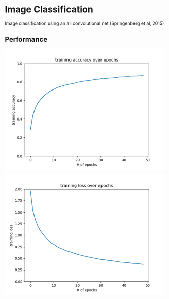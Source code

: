 # Image Classification

Image classification using an all convolutional net (Springenberg et al, 2015)

## Performance

![](plots/acc.png)

![](plots/loss.png)

